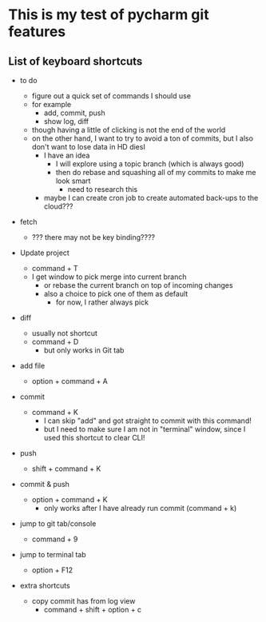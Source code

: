 # This is my test of pycharm git features

## List of keyboard shortcuts

* to do 
  * figure out a quick set of commands I should use
  * for example
    * add, commit, push
    * show log, diff
  * though having a little of clicking is not the end of the world
  * on the other hand, I want to try to avoid a ton of commits, but I also don't want to lose data in HD diesI
    * I have an idea
      * I will explore using a topic branch (which is always good) 
      * then do rebase and squashing all of my commits to make me look smart
        * need to research this
    * maybe I can create cron job to create automated back-ups to the cloud???

* fetch
  * ??? there may not be key binding????
* Update project
  * command + T
  * I get window to pick merge into current branch
    * or rebase the current branch on top of incoming changes
    * also a choice to pick one of them as default
      * for now, I rather always pick


* diff
  * usually not shortcut
  * command + D
    * but only works in Git tab


* add file
  * option + command + A
* commit
  * command + K
    * I can skip "add" and got straight to commit with this command! 
    * but I need to make sure I am not in "terminal" window, since I used this shortcut to clear CLI!
* push  
  * shift + command + K

* commit & push 
  * option + command + K
    * only works after I have already run commit (command + k) 


* jump to git tab/console
  * command + 9
* jump to terminal tab
  * option + F12


* extra shortcuts
  * copy commit has from log view
    * command + shift + option + c